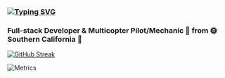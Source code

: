 ### [![Typing SVG](https://readme-typing-svg.herokuapp.com?lines=Hi+there+%F0%9F%91%8B+my+name+is+Michael)](https://git.io/typing-svg)

### Full-stack Developer & Multicopter Pilot/Mechanic :money_with_wings: from :sun_with_face: Southern California :palm_tree:

[![GitHub Streak](https://mjpeppers-readme-streaking.herokuapp.com?user=MJPeppersdev&theme=radical&date_format=j%20M%5B%20Y%5D)](https://git.io/streak-stats)

![Metrics](https://github.com/MJPeppersdev/MJPeppersdev/blob/main/github-metrics-new.svg)





<!--
**MJPeppersdev/mjpeppersdev** is a ✨ _special_ ✨ repository because its `README.md` (this file) appears on your GitHub profile.

Here are some ideas to get you started:

- 🔭 I’m currently working on ...
- 🌱 I’m currently learning ...
- 👯 I’m looking to collaborate on ...
- 🤔 I’m looking for help with ...
- 💬 Ask me about ...
- 📫 How to reach me: ...
- 😄 Pronouns: ...
- ⚡ Fun fact: ...
-->
